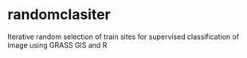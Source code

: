 randomclasiter
==============

Iterative random selection of train sites for supervised classification of image using GRASS GIS and R
